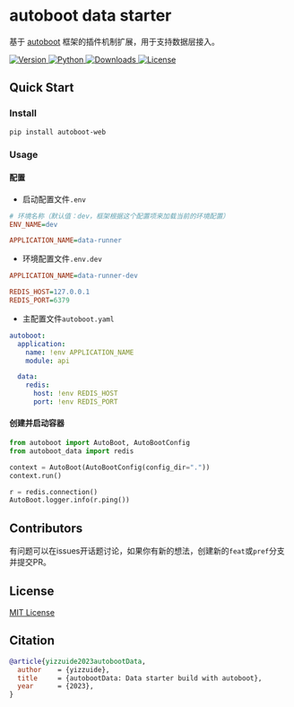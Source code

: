 # autoboot data starter
基于 [autoboot](https://github.com/yizzuide/autoboot) 框架的插件机制扩展，用于支持数据层接入。
<p>
  <a href="https://pypi.org/project/autoboot-data">
      <img src="https://img.shields.io/pypi/v/autoboot-data?color=%2334D058&label=pypi%20package" alt="Version">
  </a>
  <a href="https://pypi.org/project/autoboot-data">
        <img src="https://img.shields.io/pypi/pyversions/autoboot-data.svg?color=%2334D058" alt="Python">
    </a>
    <a href="https://pepy.tech/project/autoboot-data">
        <img src="https://static.pepy.tech/personalized-badge/autoboot-data?period=total&units=international_system&left_color=grey&right_color=brightgreen&left_text=Downloads" alt="Downloads">
    </a>
    <a href="https://github.com/yizzuide/autoboot-data/blob/main/LICENSE">
        <img src="https://img.shields.io/github/license/yizzuide/autoboot-data" alt="License">
    </a>
</p>

## Quick Start

### Install
```sh
pip install autoboot-web
```

### Usage

#### 配置

* 启动配置文件`.env`
```ini
# 环境名称（默认值：dev，框架根据这个配置项来加载当前的环境配置）
ENV_NAME=dev

APPLICATION_NAME=data-runner
```

* 环境配置文件`.env.dev`
```ini
APPLICATION_NAME=data-runner-dev

REDIS_HOST=127.0.0.1
REDIS_PORT=6379
```

* 主配置文件`autoboot.yaml`
```yaml
autoboot:
  application:
    name: !env APPLICATION_NAME
    module: api

  data:
    redis:
      host: !env REDIS_HOST
      port: !env REDIS_PORT
```

#### 创建并启动容器
```py
from autoboot import AutoBoot, AutoBootConfig
from autoboot_data import redis

context = AutoBoot(AutoBootConfig(config_dir="."))
context.run()

r = redis.connection()
AutoBoot.logger.info(r.ping())
```

## Contributors
有问题可以在issues开话题讨论，如果你有新的想法，创建新的`feat`或`pref`分支并提交PR。

## License
[MIT License](https://github.com/yizzuide/autoboot/blob/main/LICENSE.txt)

## Citation
```bibtex
@article{yizzuide2023autobootData,
  author    = {yizzuide},
  title     = {autobootData: Data starter build with autoboot},
  year      = {2023},
}
```

